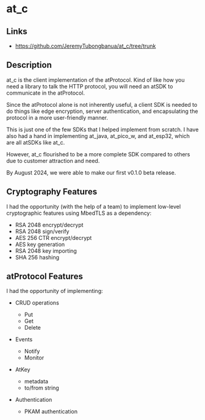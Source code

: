 # at_c

## Links

- <https://github.com/JeremyTubongbanua/at_c/tree/trunk>

## Description

at_c is the client implementation of the atProtocol. Kind of like how you need a library to talk the HTTP protocol, you will need an atSDK to communicate in the atProtocol.

Since the atProtocol alone is not inherently useful, a client SDK is needed to do things like edge encryption, server authentication, and encapsulating the protocol in a more user-friendly manner.

This is just one of the few SDKs that I helped implement from scratch. I have also had a hand in implementing at_java, at_pico_w, and at_esp32, which are all atSDKs like at_c.

However, at_c flourished to be a more complete SDK compared to others due to customer attraction and need.

By August 2024, we were able to make our first v0.1.0 beta release.

## Cryptography Features

I had the opportunity (with the help of a team) to implement low-level cryptographic features using MbedTLS as a dependency:

- RSA 2048 encrypt/decrypt
- RSA 2048 sign/verify
- AES 256 CTR encrypt/decrypt
- AES key generation
- RSA 2048 key importing
- SHA 256 hashing

## atProtocol Features

I had the opportunity of implementing:

- CRUD operations
  - Put
  - Get
  - Delete

- Events
  - Notify
  - Monitor

- AtKey
  - metadata
  - to/from string

- Authentication
  - PKAM authentication
